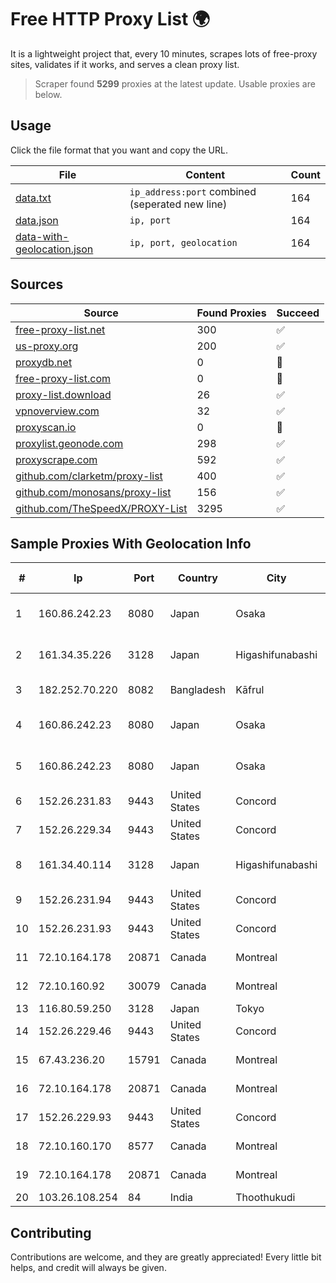 
# Free HTTP Proxy List 🌍

It is a lightweight project that, every 10 minutes, scrapes lots of free-proxy sites, validates if it works, and serves a clean proxy list.


> Scraper found **5299** proxies at the latest update. Usable proxies are below.

## Usage

Click the file format that you want and copy the URL.


|File|Content|Count|
|----|-------|-----|
|[data.txt](https://raw.githubusercontent.com/themiralay/Proxy-List-World/master/data.txt)|`ip_address:port` combined (seperated new line)|164|
|[data.json](https://raw.githubusercontent.com/themiralay/Proxy-List-World/master/data.json)|`ip, port`|164|
|[data-with-geolocation.json](https://raw.githubusercontent.com/themiralay/Proxy-List-World/master/data-with-geolocation.json)|`ip, port, geolocation`|164|

## Sources

|Source|Found Proxies|Succeed|
|------|-------------|-------|
|[free-proxy-list.net](https://free-proxy-list.net)|300|✅|
|[us-proxy.org](https://www.us-proxy.org)|200|✅|
|[proxydb.net](http://proxydb.net)|0|🚫|
|[free-proxy-list.com](https://free-proxy-list.com/?page=&port=&type%5B%5D=http&type%5B%5D=https&up_time=0&search=Search)|0|🚫|
|[proxy-list.download](https://www.proxy-list.download/HTTP)|26|✅|
|[vpnoverview.com](https://vpnoverview.com/privacy/anonymous-browsing/free-proxy-servers)|32|✅|
|[proxyscan.io](https://www.proxyscan.io)|0|🚫|
|[proxylist.geonode.com](https://proxylist.geonode.com/api/proxy-list?limit=300&page=1&sort_by=lastChecked&sort_type=desc&protocols=http,https)|298|✅|
|[proxyscrape.com](https://api.proxyscrape.com/v2/?request=displayproxies&protocol=http&timeout=10000&country=all&ssl=all&anonymity=all)|592|✅|
|[github.com/clarketm/proxy-list](https://raw.githubusercontent.com/clarketm/proxy-list/master/proxy-list-raw.txt)|400|✅|
|[github.com/monosans/proxy-list](https://raw.githubusercontent.com/monosans/proxy-list/main/proxies/http.txt)|156|✅|
|[github.com/TheSpeedX/PROXY-List](https://raw.githubusercontent.com/TheSpeedX/PROXY-List/master/http.txt)|3295|✅|


## Sample Proxies With Geolocation Info

|#|Ip|Port|Country|City|Internet Service Provider|
|-|--|----|-------|----|-------------------------|
|1|160.86.242.23|8080|Japan|Osaka|Sony Network Communications Inc|
|2|161.34.35.226|3128|Japan|Higashifunabashi|NTT PC Communications, Inc.|
|3|182.252.70.220|8082|Bangladesh|Kāfrul|Agni Systems Limited|
|4|160.86.242.23|8080|Japan|Osaka|Sony Network Communications Inc|
|5|160.86.242.23|8080|Japan|Osaka|Sony Network Communications Inc|
|6|152.26.231.83|9443|United States|Concord|MCNC|
|7|152.26.229.34|9443|United States|Concord|MCNC|
|8|161.34.40.114|3128|Japan|Higashifunabashi|NTT PC Communications, Inc.|
|9|152.26.231.94|9443|United States|Concord|MCNC|
|10|152.26.231.93|9443|United States|Concord|MCNC|
|11|72.10.164.178|20871|Canada|Montreal|GloboTech Communications|
|12|72.10.160.92|30079|Canada|Montreal|GloboTech Communications|
|13|116.80.59.250|3128|Japan|Tokyo|InfoSphere|
|14|152.26.229.46|9443|United States|Concord|MCNC|
|15|67.43.236.20|15791|Canada|Montreal|GloboTech Communications|
|16|72.10.164.178|20871|Canada|Montreal|GloboTech Communications|
|17|152.26.229.93|9443|United States|Concord|MCNC|
|18|72.10.160.170|8577|Canada|Montreal|GloboTech Communications|
|19|72.10.164.178|20871|Canada|Montreal|GloboTech Communications|
|20|103.26.108.254|84|India|Thoothukudi|Niss Networks|



## Contributing

Contributions are welcome, and they are greatly appreciated! Every
little bit helps, and credit will always be given.

